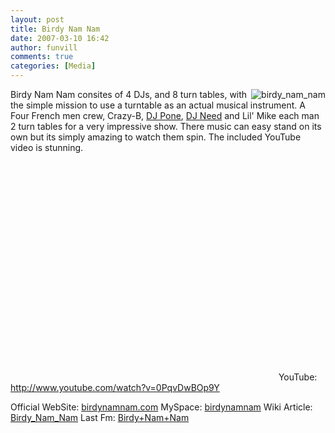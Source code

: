 ```yaml
---
layout: post
title: Birdy Nam Nam
date: 2007-03-10 16:42
author: funvill
comments: true
categories: [Media]
---
```

<a href="http://blog.abluestar.com/public/uploads/2007/03/birdy_nam_nam.jpg" title="birdy_nam_nam"><img src="http://blog.abluestar.com/public/uploads/2007/03/birdy_nam_nam.thumbnail.jpg" alt="birdy_nam_nam" align="right" /></a> Birdy Nam Nam consites of 4 DJs, and 8 turn tables, with the simple mission to use a turntable as an actual musical instrument. A Four French men crew, Crazy-B, <a href="http://www.myspace.com/djpone">DJ Pone</a>, <a href="http://www.myspace.com/djneed">DJ Need</a> and Lil' Mike each man 2 turn tables for a very impressive show. There music can easy stand on its own but its simply amazing to watch them spin. The included YouTube video is stunning.

<object width="425" height="350"><param name="movie" value="http://www.youtube.com/v/0PqvDwBOp9Y"></param><param name="wmode" value="transparent"></param><embed src="http://www.youtube.com/v/0PqvDwBOp9Y" type="application/x-shockwave-flash" wmode="transparent" width="425" height="350"></embed></object>
YouTube: <a href="http://www.youtube.com/watch?v=0PqvDwBOp9Y">http://www.youtube.com/watch?v=0PqvDwBOp9Y</a>

Official WebSite: <a href="http://www.birdynamnam.com/">birdynamnam.com</a>
MySpace: <a href="http://www.myspace.com/birdynamnam">birdynamnam</a>
Wiki Article: <a href="http://en.wikipedia.org/wiki/Birdy_Nam_Nam">Birdy_Nam_Nam</a>
Last Fm: <a href="http://www.last.fm/music/Birdy+Nam+Nam">Birdy+Nam+Nam</a>
